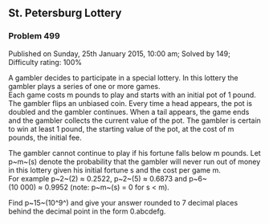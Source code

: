 St. Petersburg Lottery
----------------------

### Problem 499

Published on Sunday, 25th January 2015, 10:00 am; Solved by 149;
Difficulty rating: 100%

A gambler decides to participate in a special lottery. In this lottery
the gambler plays a series of one or more games.\
 Each game costs m pounds to play and starts with an initial pot of 1
pound. The gambler flips an unbiased coin. Every time a head appears,
the pot is doubled and the gambler continues. When a tail appears, the
game ends and the gambler collects the current value of the pot. The
gambler is certain to win at least 1 pound, the starting value of the
pot, at the cost of m pounds, the initial fee.

The gambler cannot continue to play if his fortune falls below m pounds.
Let p~m~(s) denote the probability that the gambler will never run out
of money in this lottery given his initial fortune s and the cost per
game m.\
 For example p~2~(2) ≈ 0.2522, p~2~(5) ≈ 0.6873 and
p~6~(10 000) ≈ 0.9952 (note: p~m~(s) = 0 for s \< m).

Find p~15~(10^9^) and give your answer rounded to 7 decimal places
behind the decimal point in the form 0.abcdefg.
